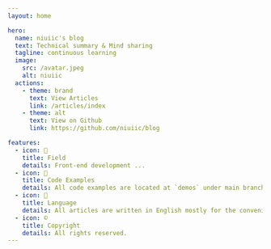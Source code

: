 ```yaml
---
layout: home

hero:
  name: niuiic's blog
  text: Technical summary & Mind sharing
  tagline: continuous learning
  image:
    src: /avatar.jpeg
    alt: niuiic
  actions:
    - theme: brand
      text: View Articles
      link: /articles/index
    - theme: alt
      text: View on Github
      link: https://github.com/niuiic/blog

features:
  - icon: 
    title: Field
    details: Front-end development ...
  - icon: 
    title: Code Examples
    details: All code examples are located at `demos` under main branch of this repo.
  - icon: 
    title: Language
    details: All articles are written in English mostly for the convenience of writing in neoivm, less possibility of plagiarism by crawlers and practicing english.
  - icon: ©
    title: Copyright
    details: All rights reserved.
---
```

